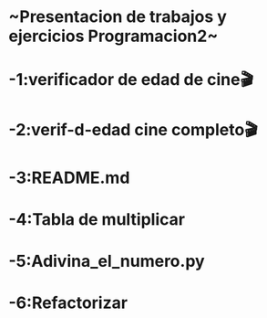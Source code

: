 # ~Presentacion de trabajos y ejercicios Programacion2~ 
# -1:verificador de edad de cine🎬
# -2:verif-d-edad cine completo🎬
# -3:README.md
# -4:Tabla de multiplicar
# -5:Adivina_el_numero.py
# -6:Refactorizar